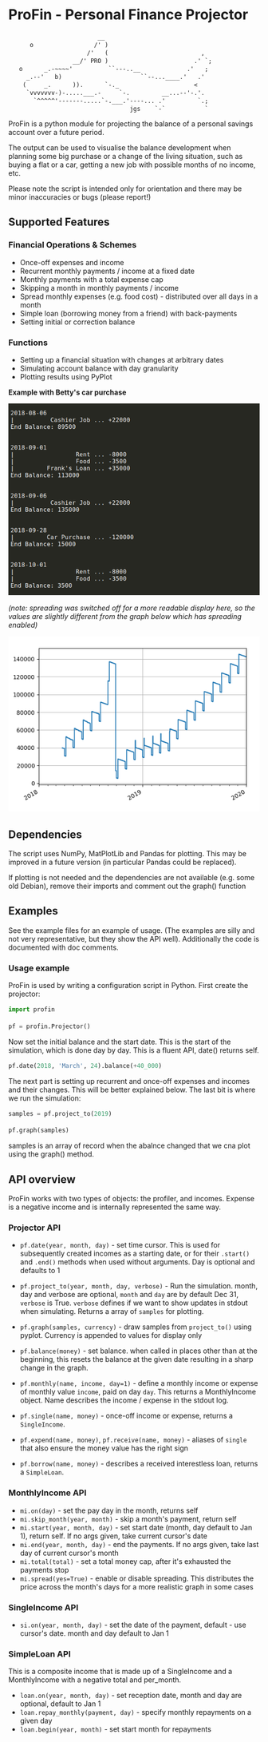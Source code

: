 # ProFin - Personal Finance Projector

```
                         __
      o                 /' ) 
                      /'   (                          ,
                  __/' PRO )                        .' `;
   o      _.-~~~~'          ``---..__             .'   ;
     _.--'   b)                      ``--...____.'   .'
    (     _.      )).      `-._                     <
     `vvvvvvv-)-.....___.-     `-.         __...--'-.'.
       `^^^^^'-------.....`-.___.'----... .'         `.;
                                  jgs    `-`           `
```

ProFin is a python module for projecting the balance of a personal savings account 
over a future period.

The output can be used to visualise the balance development when planning some big
purchase or a change of the living situation, such as buying a flat or a car, 
getting a new job with possible months of no income, etc.

Please note the script is intended only for orientation and there may be minor
inaccuracies or bugs (please report!)

## Supported Features

### Financial Operations & Schemes

- Once-off expenses and income
- Recurrent monthly payments / income at a fixed date
- Monthly payments with a total expense cap
- Skipping a month in monthly payments / income
- Spread monthly expenses (e.g. food cost) - distributed over all days in a month
- Simple loan (borrowing money from a friend) with back-payments
- Setting initial or correction balance

### Functions

- Setting up a financial situation with changes at arbitrary dates
- Simulating account balance with day granularity
- Plotting results using PyPlot

**Example with Betty's car purchase**

![betty2](betty_txt.png)

*(note: spreading was switched off for a more readable display here, so the values are slightly different from the graph below which has spreading enabled)*

![betty1](betty_graph.png)

## Dependencies

The script uses NumPy, MatPlotLib and Pandas for plotting. This may be improved in a future version
(in particular Pandas could be replaced). 

If plotting is not needed and the dependencies are not available (e.g. some old Debian), 
remove their imports and comment out the graph() function

## Examples

See the example files for an example of usage. (The examples are silly and not very representative, but they show the API well).
Additionally the code is documented with doc comments.

### Usage example

ProFin is used by writing a configuration script in Python. First create the projector:

```python
import profin

pf = profin.Projector()
```

Now set the initial balance and the start date. This is the start of the simulation, which is done day by day. 
This is a fluent API, date() returns self.

```python
pf.date(2018, 'March', 24).balance(+40_000)
```

The next part is setting up recurrent and once-off expenses and incomes and their changes. This will be
better explained below. The last bit is where we run the simulation:

```python
samples = pf.project_to(2019)

pf.graph(samples)
```

samples is an array of record when the abalnce changed that we cna plot using the graph() method.

## API overview

ProFin works with two types of objects: the profiler, and incomes. Expense is a negative income and is internally 
represented the same way.

### Projector API

- `pf.date(year, month, day)` - set time cursor. This is used for subsequently created incomes as a starting date, or
  for their `.start()` and `.end()` methods when used without arguments. Day is optional and defaults to 1

- `pf.project_to(year, month, day, verbose)` - Run the simulation. month, day and verbose are optional, `month` and `day`
  are by default Dec 31, `verbose` is True. `verbose` defines if we want to show updates in stdout when simulating. Returns a array of `samples` for plotting.
  
- `pf.graph(samples, currency)` - draw samples from `project_to()` using pyplot. Currency is appended to values for display only

- `pf.balance(money)` - set balance. when called in places other than at the beginning, this resets the balance at the given date resulting in a
 sharp change in the graph.

- `pf.monthly(name, income, day=1)` - define a monthly income or expense of monthly value `income`, paid on day `day`.
  This returns a MonthlyIncome object. Name describes the income / expense in the stdout log.

- `pf.single(name, money)` - once-off income or expense, returns a `SingleIncome`.
- `pf.expend(name, money)`, `pf.receive(name, money)` - aliases of `single` that also ensure the money value has the right sign

- `pf.borrow(name, money)` - describes a received interestless loan, returns a `SimpleLoan`.

### MonthlyIncome API

- `mi.on(day)` - set the pay day in the month, returns self
- `mi.skip_month(year, month)` - skip a month's payment, return self
- `mi.start(year, month, day)` - set start date (month, day default to Jan 1), return self.
  If no args given, take current cursor's date
- `mi.end(year, month, day)` - end the payments. If no args given, take last day of current cursor's month
- `mi.total(total)` - set a total money cap, after it's exhausted the payments stop
- `mi.spread(yes=True)` - enable or disable spreading. This distributes the price across the month's days for a more realistic graph in some cases

### SingleIncome API

- `si.on(year, month, day)` - set the date of the payment, default - use cursor's date. month and day default to Jan 1

### SimpleLoan API

This is a composite income that is made up of a SingleIncome and a MonthlyIncome with a
negative total and per_month.

- `loan.on(year, month, day)` - set reception date, month and day are optional, default to Jan 1
- `loan.repay_monthly(payment, day)` - specify monthly repayments on a given day
- `loan.begin(year, month)` - set start month for repayments

